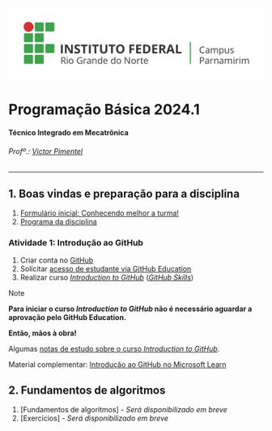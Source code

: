 
<div>
  <img src="images/Horizontal_Cortado_Novo.png">
</div>


# Programação Básica 2024.1

#### Técnico Integrado em Mecatrônica
###### Profº.: [Victor Pimentel](https://github.com/v-cap)
<!-- ###### Classrooms: 
 - [MECA_1M](https://classroom.google.com/c/Njg0ODQxNzQzOTQw?cjc=5bdy3lg)
 - [MECA_1V](https://classroom.google.com/c/Njk3NzE2NzA3NTk2?cjc=brrwrfv)
 -->
---
## 1. Boas vindas e preparação para a disciplina
1. [Formulário inicial: Conhecendo melhor a turma!](https://forms.gle/gGJjvnn5cSFPbcWE8)
2. [Programa da disciplina](content/EmentaProgramacaoBasica.pdf)
### Atividade 1: Introdução ao GitHub
1. Criar conta no [GitHub](https://github.com/)
2. Solicitar [acesso de estudante via GitHub Education](https://github.com/education/students)
3. Realizar curso [_Introduction to GitHub_](https://github.com/skills/introduction-to-github) ([_GitHub Skills_](https://skills.github.com/))
> [!NOTE]
> **Para iniciar o curso _Introduction to GitHub_ não é necessário aguardar a aprovação pelo GitHub Education.**
> 
> **Então, mãos à obra!**
> 
> Algumas [notas de estudo sobre o curso _Introduction to GitHub_](/content/study_notes/introduction-to-github-notes.md).
> 
> Material complementar: [Introdução ao GitHub no Microsoft Learn](https://learn.microsoft.com/pt-br/training/modules/introduction-to-github/)

## 2. Fundamentos de algoritmos
1. [Fundamentos de algoritmos] - _Será disponibilizado em breve_
2. [Exercícios] - _Será disponibilizado em breve_
